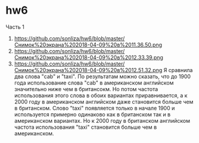 # hw6

Часть 1
1) https://github.com/sonliza/hw6/blob/master/Снимок%20экрана%202018-04-09%20в%2011.36.50.png
2) https://github.com/sonliza/hw6/blob/master/Снимок%20экрана%202018-04-09%20в%2012.33.39.png
3) https://github.com/sonliza/hw6/blob/master/Снимок%20экрана%202018-04-09%20в%2012.51.32.png
     Я сравнила два слова "cab" и "taxi". По результатам можно сказать, что до 1900 года использование слова "cab" в американском английском значительно ниже чем в британсокм. Но потом частота использования этого слова в обоих вариантах приравнивается, а к 2000 году в американском английском даже становится больше чем в британском. Слово "taxi" появляется только в начале 1900 и используется примерно одинаково как в британском так и в американском вариантах. Но к 2000 году в британском английском частота использования "taxi" становится больше чем в американском. 
